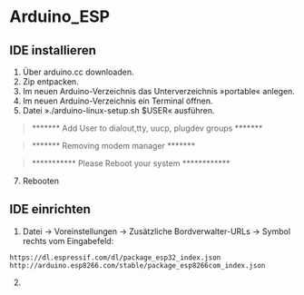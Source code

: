 # Arduino_ESP

## IDE installieren

1. Über arduino.cc downloaden.
2. Zip entpacken.
3. Im neuen Arduino-Verzeichnis das Unterverzeichnis »portable« anlegen.
4. Im neuen Arduino-Verzeichnis ein Terminal öffnen.
5. Datei »./arduino-linux-setup.sh $USER« ausführen.

> ******* Add User to dialout,tty, uucp, plugdev groups *******

> ******* Removing modem manager *******

> *********** Please Reboot your system ************

7. Rebooten

## IDE einrichten

1. Datei → Voreinstellungen → Zusätzliche Bordverwalter-URLs → Symbol rechts vom Eingabefeld:
```
https://dl.espressif.com/dl/package_esp32_index.json
http://arduino.esp8266.com/stable/package_esp8266com_index.json

```
2. 
